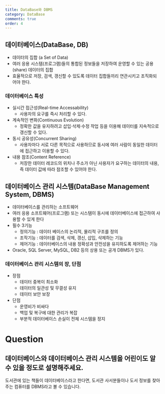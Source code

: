 ```yaml
---
title: DataBase와 DBMS
category: DataBase
comments: true
order: 4
---
```


## 데이터베이스(DataBase, DB)
* 데이터의 집합 (a Set of Data)
* 여러 응용 시스템(프로그램)들의 통합된 정보들을 저장하여 운영할 수 있는 공용(share) 데이터의 집합
* 효율적으로 저장, 검색, 갱신할 수 있도록 데이터 집합들끼리 연관시키고 조직화되어야 한다.

### 데이터베이스 특성
* 실시간 접근성(Real-time Accessability)
  + 사용자의 요구를 즉시 처리할 수 있다.
* 계속적인 변화(Continuous Evolution)
  + 정확한 값을 유지하려고 삽입·삭제·수정 작업 등을 이용해 데이터를 지속적으로 갱신할 수 있다.
* 동시 공유성(Concurrent Sharing)
  + 사용자마다 서로 다른 목적으로 사용하므로 동시에 여러 사람이 동일한 데이터에 접근하고 이용할 수 있다.
* 내용 참조(Content Reference)
  + 저장한 데이터 레코드의 위치나 주소가 아닌 사용자가 요구하는 데이터의 내용, 즉 데이터 값에 따라 참조할 수 있어야 한다.

## 데이터베이스 관리 시스템(DataBase Management System, DBMS)
* 데이터베이스를 관리하는 소프트웨어
* 여러 응용 소프트웨어(프로그램) 또는 시스템이 동시에 데이터베이스에 접근하여 사용할 수 있게 한다
* 필수 3기능
  + 정의기능 :  데이터 베이스의 논리적, 물리적 구조를 정의
  + 조작기능 : 데이터를 검색, 삭제, 갱신, 삽입, 삭제하는 기능
  + 제어기능 :  데이터베이스의 내용 정확성과 안전성을 유지하도록 제어하는 기능
* Oracle, SQL Server, MySQL, DB2 등의 상용 또는 공개 DBMS가 있다.

### 데이터베이스 관리 시스템의 장, 단점
* 장점
  + 데이터 중복이 최소화
  + 데이터의 일관성 및 무결성 유지
  + 데이터 보안 보장
* 단점
  + 운영비가 비싸다
  + 백업 및 복구에 대한 관리가 복잡
  + 부분적 데이터베이스 손실이 전체 시스템을 정지


# Question
## 데이터베이스와 데이터베이스 관리 시스템을 어린이도 알 수 있을 정도로 설명해주세요.
도서관에 있는 책들이 데이터베이스라고 한다면, 도서관 사서분들이나 도서 정보를 찾아주는 컴퓨터를 DBMS라고 볼 수 있습니다.